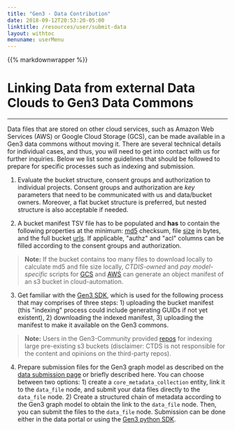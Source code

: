 ```yaml
---
title: "Gen3 - Data Contribution"
date: 2018-09-12T20:53:20-05:00
linktitle: /resources/user/submit-data
layout: withtoc
menuname: userMenu
---
```

{{% markdownwrapper %}}
# Linking Data from external Data Clouds to Gen3 Data Commons
***

Data files that are stored on other cloud services, such as Amazon Web Services (AWS) or Google Cloud Storage (GCS), can be made available in a Gen3 data commons without moving it. There are several technical details for individual cases, and thus, you will need to get into contact with us for further inquiries. Below we list some guidelines that should be followed to prepare for specific processes such as indexing and submission.

1. Evaluate the bucket structure, consent groups and authorization to individual projects. Consent groups and authorization are *key* parameters that need to be communicated with us and data/bucket owners. Moreover, a flat bucket structure is preferred, but nested structure is also acceptable if needed.

2. A bucket manifest TSV file has to be populated and **has** to contain the following properties at the minimum: <ins>md5</ins> checksum, file <ins>size</ins> in bytes, and the full bucket <ins>urls</ins>. If applicable, "authz" and "acl" columns can be filled according to the consent groups and authorization.
> __Note:__ If the bucket contains too many files to download locally to calculate md5 and file size locally, *CTDIS-owned* and *pay model-specific* scripts for [GCS](https://github.com/uc-cdis/cloud-automation/blob/master/doc/gcp-bucket-manifest.md) and [AWS](https://github.com/uc-cdis/cloud-automation/blob/master/doc/bucket-manifest.md) can generate an object manifest of an s3 bucket in cloud-automation.

3. Get familiar with the [Gen3 SDK](https://github.com/uc-cdis/gen3sdk-python/blob/master/README.md), which is used for the following process that may comprises of three steps: 1) uploading the bucket manifest (this "indexing" process could include generating GUIDs if not yet existent), 2) downloading the indexed manifest, 3) uploading the manifest to make it available on the Gen3 commons.
> __Note:__ Users in the Gen3-Community provided [repos](https://github.com/jacquayj/gen3-s3indexer-extramural) for indexing large pre-existing s3 buckets (disclaimer: CTDS is not responsible for the content and opinions on the third-party repos).

4. Prepare submission files for the Gen3 graph model as described on the [data submission page](https://gen3.org/resources/user/submit-data/#4-submit-additional-project-metadata) or briefly described here. You can choose between two options: 1) create a `core_metadata_collection` entity, link it to the `data_file` node, and submit your data files directly to the `data_file` node. 2) Create a structured chain of metadata according to the Gen3 graph model to obtain the link to the `data_file` node. Then, you can submit the files to the `data_file` node. Submission can be done either in the data portal or using the [Gen3 python SDK](https://uc-cdis.github.io/gen3sdk-python/_build/html/submission.html).
